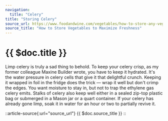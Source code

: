 ```yaml
---
navigation:
  title: "Celery"
title: "Storing Celery"
source_url: https://www.foodandwine.com/vegetables/how-to-store-any-vegetable
source_title: "How to Store Vegetables to Maximize Freshness"
---
```


# {{ $doc.title }}

Limp celery is truly a sad thing to behold. To keep your celery crisp, as my former colleague Maxine Builder wrote, you have to keep it hydrated. It's the water pressure in celery cells that give it that delightful crunch. Keeping it wrapped in foil in the fridge does the trick — wrap it well but don't crimp the edges. You want moisture to stay in, but not to trap the ethylene gas celery emits. Stalks of celery also keep well either in a sealed zip-top plastic bag or submerged in a Mason jar or a quart container. If your celery has already gone limp, soak it in water for an hour or two to partially revive it.

::article-source{:url="source_url"}
{{ $doc.source_title }}
::